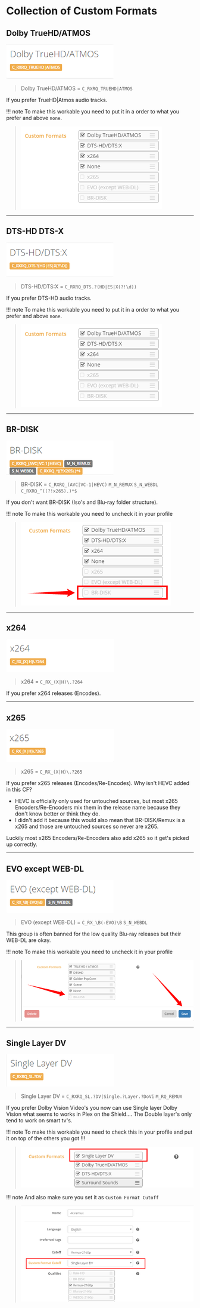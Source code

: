 # Collection of Custom Formats

## Dolby TrueHD/ATMOS

![ATMOS](images/ATMOS.png)

> Dolby TrueHD/ATMOS = `C_RXRQ_TRUEHD|ATMOS`

If you prefer TrueHD|Atmos audio tracks.

!!! note
    To make this workable you need to put it in a order to what you prefer and above `none`.

> ![ATMOS_formats](images/ATMOS_formats.png)

------

## DTS-HD DTS-X

![DTS](images/DTS.png)

> DTS-HD/DTS:X = `C_RXRQ_DTS.?(HD|ES|X(?!\d))`

If you prefer DTS-HD audio tracks.

!!! note
    To make this workable you need to put it in a order to what you prefer and above `none`.

> ![ATMOS_formats](images/ATMOS_formats.png)

------

## BR-DISK

![BR_DISK](images/BR_DISK.png)

> BR-DISK = `C_RXRQ_(AVC|VC-1|HEVC)` `M_N_REMUX` `S_N_WEBDL` `C_RXRQ_^((?!x265).)*$`

If you don't want BR-DISK (Iso's and Blu-ray folder structure).

!!! note
    To make this workable you need to uncheck it in your profile

> ![BR_DISK_formats](images/BR_DISK_formats.png)

------

## x264

![x264](images/x264.png)

> x264 = `C_RX_(X|H)\.?264`

If you prefer x264 releases (Encodes).

------

## x265

![x265](images/x265.png)

> x265 = `C_RX_(X|H)\.?265`

If you prefer x265 releases (Encodes/Re-Encodes).
Why isn't HEVC added in this CF?

* HEVC is officially only used for untouched sources, but most x265 Encoders/Re-Encoders mix them in the release name because they don't know better or think they do.
* I didn't add it because this would also mean that BR-DISK/Remux is a x265 and those are untouched sources so never are x265.

Luckily most x265 Encoders/Re-Encoders also add x265 so it get's picked up correctly.

------

## EVO except WEB-DL

![EVO_just_WEB](images/EVO_just_WEB.png)

> EVO (except WEB-DL) = `C_RX_\B(-EVO)\B` `S_N_WEBDL`

This group is often banned for the low quality Blu-ray releases but their WEB-DL are okay.

!!! note
    To make this workable you need to uncheck it in your profile

> ![EVO_just_WEB_formats](images/EVO_just_WEB_formats.png)

------

## Single Layer DV

![SLDV](images/SLDV.png)

> Single Layer DV = `C_RXRQ_SL.?DV|Single.?Layer.?DoVi` `M_RQ_REMUX`

If you prefer Dolby Vision Video's you now can use Single layer Dolby Vision what seems to works in Plex on the Shield.... The Double layer's only tend to work on smart tv's.

!!! note
    To make this workable you need to check this in your profile and put it on top of the others you got !!!

> ![SLDV_formats](images/SLDV_formats.png)

!!! note
    And also make sure you set it as `Custom Format Cutoff`

> ![SLDV_cutoff](images/SLDV_cutoff.png)
